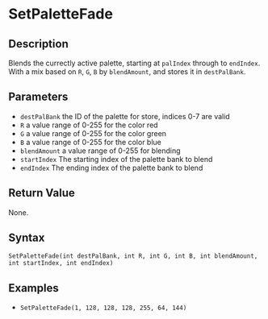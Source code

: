 # SetPaletteFade

## Description
Blends the currectly active palette, starting at `palIndex` through to `endIndex`. With a mix based on `R`, `G`, `B` by `blendAmount`, and stores it in `destPalBank`.

## Parameters
- `destPalBank`
the ID of the palette for store, indices 0-7 are valid
- `R`
a value range of 0-255 for the color red
- `G`
a value range of 0-255 for the color green
- `B`
a value range of 0-255 for the color blue
- `blendAmount`
a value range of 0-255 for blending
- `startIndex`
The starting index of the palette bank to blend
- `endIndex`
The ending index of the palette bank to blend

## Return Value
None.

## Syntax
```SetPaletteFade(int destPalBank, int R, int G, int B, int blendAmount, int startIndex, int endIndex)```

## Examples
- ```SetPaletteFade(1, 128, 128, 128, 255, 64, 144)```